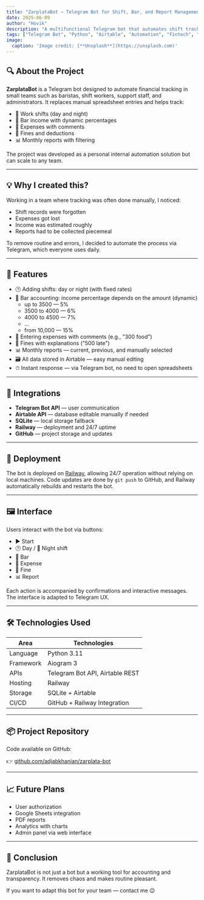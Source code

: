 ```yaml
---
title: "ZarplataBot — Telegram Bot for Shift, Bar, and Report Management"
date: 2025-06-09
author: "Hovik"
description: "A multifunctional Telegram bot that automates shift tracking, income and expense accounting, and generates reports. Built with Python, Airtable, and deployed on Railway."
tags: ["Telegram Bot", "Python", "Airtable", "Automation", "Fintech", "Railway", "Backend"]
image:
  caption: 'Image credit: [**Unsplash**](https://unsplash.com)'
---
```


## 🔍 About the Project

**ZarplataBot** is a Telegram bot designed to automate financial tracking in small teams such as baristas, shift workers, support staff, and administrators. It replaces manual spreadsheet entries and helps track:

- 💼 Work shifts (day and night)  
- 🍷 Bar income with dynamic percentages  
- 💸 Expenses with comments  
- 🚫 Fines and deductions  
- 📊 Monthly reports with filtering  

The project was developed as a personal internal automation solution but can scale to any team.

---

## 💡 Why I created this?

Working in a team where tracking was often done manually, I noticed:  

- Shift records were forgotten  
- Expenses got lost  
- Income was estimated roughly  
- Reports had to be collected piecemeal  

To remove routine and errors, I decided to automate the process via Telegram, which everyone uses daily.

---

## 🔧 Features

- 🕑 Adding shifts: day or night (with fixed rates)  
- 🍷 Bar accounting: income percentage depends on the amount (dynamic)  
  - up to 3500 — 5%  
  - 3500 to 4000 — 6%  
  - 4000 to 4500 — 7%  
  - …  
  - from 10,000 — 15%  
- 💸 Entering expenses with comments (e.g., "300 food")  
- 🚫 Fines with explanations ("500 late")  
- 📊 Monthly reports — current, previous, and manually selected  
- 🗃 All data stored in Airtable — easy manual editing  
- ⏱ Instant response — via Telegram bot, no need to open spreadsheets  

---

## 🔌 Integrations

- **Telegram Bot API** — user communication  
- **Airtable API** — database editable manually if needed  
- **SQLite** — local storage fallback  
- **Railway** — deployment and 24/7 uptime  
- **GitHub** — project storage and updates  

---

## 🚀 Deployment

The bot is deployed on [Railway](https://railway.app), allowing 24/7 operation without relying on local machines. Code updates are done by `git push` to GitHub, and Railway automatically rebuilds and restarts the bot.

---

## 🖼 Interface

Users interact with the bot via buttons:  

- ▶️ Start  
- 🕑 Day / 🌙 Night shift  
- 🍷 Bar  
- 💸 Expense  
- 🚫 Fine  
- 📊 Report  

Each action is accompanied by confirmations and interactive messages. The interface is adapted to Telegram UX.

---

## 🛠 Technologies Used

| Area           | Technologies                      |
|----------------|---------------------------------|
| Language       | Python 3.11                     |
| Framework      | Aiogram 3                      |
| APIs           | Telegram Bot API, Airtable REST |
| Hosting        | Railway                        |
| Storage        | SQLite + Airtable              |
| CI/CD          | GitHub + Railway Integration    |

---

## 📦 Project Repository

Code available on GitHub:  

👉 [github.com/adjabkhanian/zarplata-bot](https://github.com/adjabkhanian/zarplata-bot)

---

## 📈 Future Plans

- User authorization  
- Google Sheets integration  
- PDF reports  
- Analytics with charts  
- Admin panel via web interface  

---

## 💬 Conclusion

ZarplataBot is not just a bot but a working tool for accounting and transparency. It removes chaos and makes routine pleasant.

If you want to adapt this bot for your team — contact me 😉